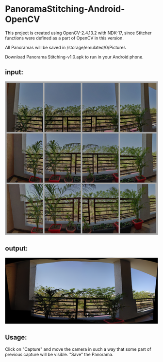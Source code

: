 # PanoramaStitching-Android-OpenCV

This project is created using OpenCV-2.4.13.2 with NDK-17, since Stitcher functions were defined as a part of OpenCV in this version.

All Panoramas will be saved in /storage/emulated/0/Pictures

Download Panorama Stitching-v1.0.apk to run in your Android phone.

## input:

![](images/3x4_Grid.jpg)

## output:

![](images/openCV_1614151340710.png)

## Usage:

Click on "Capture" and move the camera in such a way that some part of previous capture will be visible.
"Save" the Panorama.
